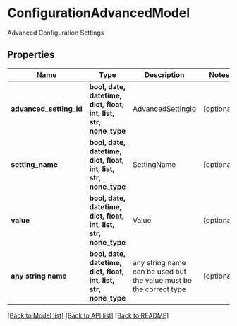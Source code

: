 # ConfigurationAdvancedModel

Advanced Configuration Settings

## Properties
Name | Type | Description | Notes
------------ | ------------- | ------------- | -------------
**advanced_setting_id** | **bool, date, datetime, dict, float, int, list, str, none_type** | AdvancedSettingId | [optional] 
**setting_name** | **bool, date, datetime, dict, float, int, list, str, none_type** | SettingName | [optional] 
**value** | **bool, date, datetime, dict, float, int, list, str, none_type** | Value | [optional] 
**any string name** | **bool, date, datetime, dict, float, int, list, str, none_type** | any string name can be used but the value must be the correct type | [optional]

[[Back to Model list]](../README.md#documentation-for-models) [[Back to API list]](../README.md#documentation-for-api-endpoints) [[Back to README]](../README.md)


